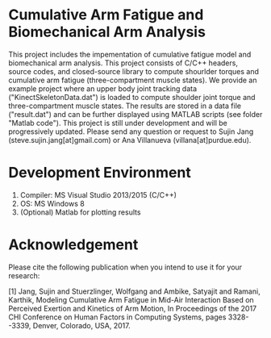 # Cumulative Arm Fatigue and Biomechanical Arm Analysis
This project includes the impementation of cumulative fatigue model and biomechanical arm analysis. 
This project consists of C/C++ headers, source codes, and closed-source library to compute shourlder torques and cumulative arm fatigue (three-compartment muscle states).
We provide an example project where an upper body joint tracking data ("KinectSkeletonData.dat") is loaded to compute shoulder joint torque and three-compartment muscle states.
The results are stored in a data file ("result.dat") and can be further displayed using MATLAB scripts (see folder "Matlab code").
This project is still under development and will be progressively updated.
Please send any question or request to Sujin Jang (steve.sujin.jang[at]gmail.com) or Ana Villanueva (villana[at]purdue.edu).

# Development Environment
1. Compiler: MS Visual Studio 2013/2015 (C/C++)
2. OS: MS Windows 8
3. (Optional) Matlab for plotting results

# Acknowledgement 
Please cite the following publication when you intend to use it for your research:

[1] Jang, Sujin and Stuerzlinger, Wolfgang and Ambike, Satyajit and Ramani, Karthik, Modeling Cumulative Arm Fatigue in Mid-Air Interaction Based on Perceived Exertion and Kinetics of Arm Motion, In Proceedings of the 2017 CHI Conference on Human Factors in Computing Systems, pages 3328--3339, Denver, Colorado, USA, 2017.

